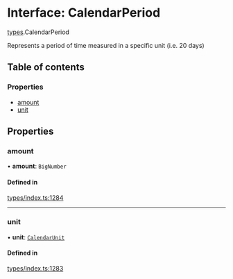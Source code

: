 # Interface: CalendarPeriod

[types](../wiki/types).CalendarPeriod

Represents a period of time measured in a specific unit (i.e. 20 days)

## Table of contents

### Properties

- [amount](../wiki/types.CalendarPeriod#amount)
- [unit](../wiki/types.CalendarPeriod#unit)

## Properties

### amount

• **amount**: `BigNumber`

#### Defined in

[types/index.ts:1284](https://github.com/PolymathNetwork/polymesh-sdk/blob/49113a20/src/types/index.ts#L1284)

___

### unit

• **unit**: [`CalendarUnit`](../wiki/types.CalendarUnit)

#### Defined in

[types/index.ts:1283](https://github.com/PolymathNetwork/polymesh-sdk/blob/49113a20/src/types/index.ts#L1283)
